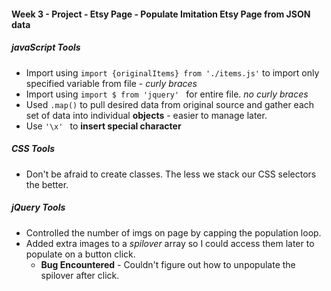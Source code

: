 #### Week 3 - Project - Etsy Page - Populate Imitation Etsy Page from JSON data

##### javaScript Tools
  * Import using `import {originalItems} from './items.js'` to import only specified variable from file - _curly braces_
  * Import using ```import $ from 'jquery' ``` for entire file. _no curly braces_
  * Used `.map()` to pull desired data from original source and gather each set of data into individual **objects** - easier to manage later.
  * Use ```'\x' ``` to **insert special character**

##### CSS Tools
  * Don't be afraid to create classes.  The less we stack our CSS selectors the better.

##### jQuery Tools
  * Controlled the number of imgs on page by capping the population loop.
  * Added extra images to a _spilover_ array so I could access them later to populate on a button click.
    *  **Bug Encountered** - Couldn't figure out how to unpopulate the spilover after click.